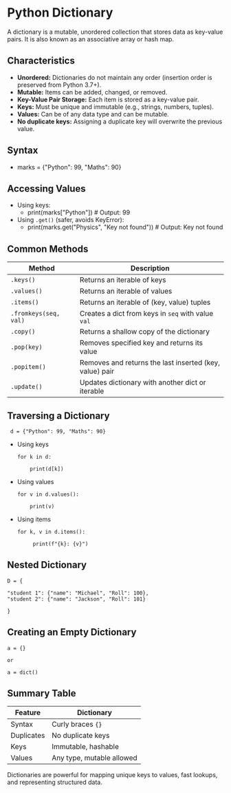 # Python Dictionary

A dictionary is a mutable, unordered collection that stores data as key-value pairs. It is also known as an associative array or hash map.

## Characteristics

- **Unordered:** Dictionaries do not maintain any order (insertion order is preserved from Python 3.7+).
- **Mutable:** Items can be added, changed, or removed.
- **Key-Value Pair Storage:** Each item is stored as a key-value pair.
- **Keys:** Must be unique and immutable (e.g., strings, numbers, tuples).
- **Values:** Can be of any data type and can be mutable.
- **No duplicate keys:** Assigning a duplicate key will overwrite the previous value.

## Syntax
- marks = {"Python": 99, "Maths": 90}


## Accessing Values

- Using keys:
    - print(marks["Python"]) #  Output: 99
-  Using `.get()` (safer, avoids KeyError):
    - print(marks.get("Physics", "Key not found")) # Output: Key not found


## Common Methods

| Method                | Description                                              |
|-----------------------|---------------------------------------------------------|
| `.keys()`             | Returns an iterable of keys                             |
| `.values()`           | Returns an iterable of values                           |
| `.items()`            | Returns an iterable of (key, value) tuples              |
| `.fromkeys(seq, val)` | Creates a dict from keys in `seq` with value `val`      |
| `.copy()`             | Returns a shallow copy of the dictionary                |
| `.pop(key)`           | Removes specified key and returns its value             |
| `.popitem()`          | Removes and returns the last inserted (key, value) pair |
| `.update()`           | Updates dictionary with another dict or iterable        |

## Traversing a Dictionary

     d = {"Python": 99, "Maths": 90}
  
  - Using keys


        for k in d:
    
            print(d[k])

  - Using values

        for v in d.values():
  
            print(v)

 - Using items
   
    
       for k, v in d.items():
    
            print(f"{k}: {v}")



## Nested Dictionary

    D = {
    
    "student 1": {"name": "Michael", "Roll": 100},
    "student 2": {"name": "Jackson", "Roll": 101}
    
    }



## Creating an Empty Dictionary
    a = {}

    or

    a = dict()


## Summary Table

| Feature         | Dictionary                |
|-----------------|--------------------------|
| Syntax          | Curly braces `{}`        |
| Duplicates      | No duplicate keys        |
| Keys            | Immutable, hashable      |
| Values          | Any type, mutable allowed|

Dictionaries are powerful for mapping unique keys to values, fast lookups, and representing structured data.
